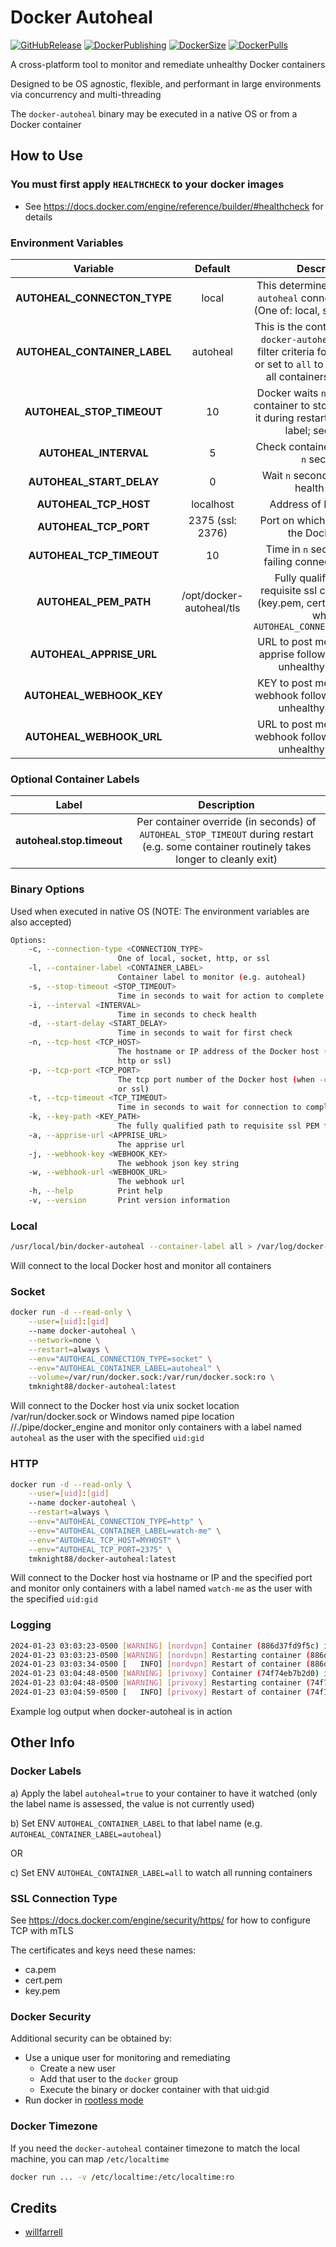 # Docker Autoheal

[![GitHubRelease][GitHubReleaseBadge]][GitHubReleaseLink]
[![DockerPublishing][DockerPublishingBadge]][DockerLink]
[![DockerSize][DockerSizeBadge]][DockerLink]
[![DockerPulls][DockerPullsBadge]][DockerLink]

A cross-platform tool to monitor and remediate unhealthy Docker containers

Designed to be OS agnostic, flexible, and performant in large environments via concurrency and multi-threading

The `docker-autoheal` binary may be executed in a native OS or from a Docker container

## How to Use

### You must first apply `HEALTHCHECK` to your docker images

- See <https://docs.docker.com/engine/reference/builder/#healthcheck> for details

### Environment Variables

| Variable                     | Default                  | Description                                           |
|:----------------------------:|:------------------------:|:-----------------------------------------------------:|
| **AUTOHEAL_CONNECTON_TYPE**  | local                    | This determines how `docker-autoheal` connects to Docker (One of: local, socket, http, ssl                               |
| **AUTOHEAL_CONTAINER_LABEL** | autoheal                 | This is the container label that `docker-autoheal` will use as filter criteria for monitoring - or set to `all` to simply monitor all containers on the host         |
| **AUTOHEAL_STOP_TIMEOUT**    | 10                       | Docker waits `n` seconds for a container to stop before killing it during restarts (override via label; see below)   |
| **AUTOHEAL_INTERVAL**        | 5                        | Check container health every `n` seconds              |
| **AUTOHEAL_START_DELAY**     | 0                        | Wait `n` seconds before first health check            |
| **AUTOHEAL_TCP_HOST**        | localhost                | Address of Docker host                                |
| **AUTOHEAL_TCP_PORT**        | 2375 (ssl: 2376)         | Port on which to connect to the Docker host           |
| **AUTOHEAL_TCP_TIMEOUT**     | 10                       | Time in `n` seconds before failing connection attempt |
| **AUTOHEAL_PEM_PATH**        | /opt/docker-autoheal/tls | Fully qualified path to requisite ssl certificate files (key.pem, cert.pem, ca.pem) when `AUTOHEAL_CONNECTION_TYPE=ssl` |
| **AUTOHEAL_APPRISE_URL**     |                          |URL to post messages to the apprise following actions on unhealthy container                                             |
| **AUTOHEAL_WEBHOOK_KEY**     |                          |KEY to post messages to the webhook following actions on unhealthy container                                             |
| **AUTOHEAL_WEBHOOK_URL**     |                          |URL to post messages to the webhook following actions on unhealthy container                                             |

### Optional Container Labels

| Label                        | Description                                                                                                                                        |
|:----------------------------:|:--------------------------------------------------------------------------------------------------------------------------------------------------:|
| **autoheal.stop.timeout**    | Per container override (in seconds) of `AUTOHEAL_STOP_TIMEOUT` during restart (e.g. some container routinely takes longer to cleanly exit)         |

### Binary Options

Used when executed in native OS (NOTE: The environment variables are also accepted)

```bash
Options:
    -c, --connection-type <CONNECTION_TYPE>
                        One of local, socket, http, or ssl
    -l, --container-label <CONTAINER_LABEL>
                        Container label to monitor (e.g. autoheal)
    -s, --stop-timeout <STOP_TIMEOUT>
                        Time in seconds to wait for action to complete
    -i, --interval <INTERVAL>
                        Time in seconds to check health
    -d, --start-delay <START_DELAY>
                        Time in seconds to wait for first check
    -n, --tcp-host <TCP_HOST>
                        The hostname or IP address of the Docker host (when -c
                        http or ssl)
    -p, --tcp-port <TCP_PORT>
                        The tcp port number of the Docker host (when -c http
                        or ssl)
    -t, --tcp-timeout <TCP_TIMEOUT>
                        Time in seconds to wait for connection to complete
    -k, --key-path <KEY_PATH>
                        The fully qualified path to requisite ssl PEM files
    -a, --apprise-url <APPRISE_URL>
                        The apprise url
    -j, --webhook-key <WEBHOOK_KEY>
                        The webhook json key string
    -w, --webhook-url <WEBHOOK_URL>
                        The webhook url
    -h, --help          Print help
    -v, --version       Print version information
```

### Local

```bash
/usr/local/bin/docker-autoheal --container-label all > /var/log/docker-autoheal.log &
```

Will connect to the local Docker host and monitor all containers

### Socket

```bash
docker run -d --read-only \
    --user=[uid]:[gid]
    --name docker-autoheal \
    --network=none \
    --restart=always \
    --env="AUTOHEAL_CONNECTION_TYPE=socket" \
    --env="AUTOHEAL_CONTAINER_LABEL=autoheal" \
    --volume=/var/run/docker.sock:/var/run/docker.sock:ro \
    tmknight88/docker-autoheal:latest
```

Will connect to the Docker host via unix socket location /var/run/docker.sock or Windows named pipe location //./pipe/docker_engine and monitor only containers with a label named `autoheal` as the user with the specified `uid:gid`

### HTTP

```bash
docker run -d --read-only \
    --user=[uid]:[gid]
    --name docker-autoheal \
    --restart=always \
    --env="AUTOHEAL_CONNECTION_TYPE=http" \
    --env="AUTOHEAL_CONTAINER_LABEL=watch-me" \
    --env="AUTOHEAL_TCP_HOST=MYHOST" \
    --env="AUTOHEAL_TCP_PORT=2375" \
    tmknight88/docker-autoheal:latest
```

Will connect to the Docker host via hostname or IP and the specified port and monitor only containers with a label named `watch-me` as the user with the specified `uid:gid`

### Logging

```bash
2024-01-23 03:03:23-0500 [WARNING] [nordvpn] Container (886d37fd9f5c) is unhealthy with 3 failures
2024-01-23 03:03:23-0500 [WARNING] [nordvpn] Restarting container (886d37fd9f5c) with 10s timeout
2024-01-23 03:03:34-0500 [   INFO] [nordvpn] Restart of container (886d37fd9f5c) was successful
2024-01-23 03:04:48-0500 [WARNING] [privoxy] Container (74f74eb7b2d0) is unhealthy with 3 failures
2024-01-23 03:04:48-0500 [WARNING] [privoxy] Restarting container (74f74eb7b2d0) with 10s timeout
2024-01-23 03:04:59-0500 [   INFO] [privoxy] Restart of container (74f74eb7b2d0) was successful
```

Example log output when docker-autoheal is in action

## Other Info

### Docker Labels

a) Apply the label `autoheal=true` to your container to have it watched (only the label name is assessed, the value is not currently used)

b) Set ENV `AUTOHEAL_CONTAINER_LABEL` to that label name (e.g. `AUTOHEAL_CONTAINER_LABEL=autoheal`)

OR

c) Set ENV `AUTOHEAL_CONTAINER_LABEL=all` to watch all running containers

### SSL Connection Type

See <https://docs.docker.com/engine/security/https/> for how to configure TCP with mTLS

The certificates and keys need these names:

- ca.pem
- cert.pem
- key.pem

### Docker Security

Additional security can be obtained by:

- Use a unique user for monitoring and remediating
  - Create a new user
  - Add that user to the `docker` group
  - Execute the binary or docker container with that uid:gid
- Run docker in [rootless mode](https://docs.docker.com/engine/security/rootless/)

### Docker Timezone

If you need the `docker-autoheal` container timezone to match the local machine, you can map `/etc/localtime`

```bash
docker run ... -v /etc/localtime:/etc/localtime:ro
```

## Credits

- [willfarrell](https://github.com/willfarrell)

[GitHubReleaseBadge]: https://github.com/tmknight/docker-autoheal/actions/workflows/github-release.yml/badge.svg
[GitHubReleaseLink]: https://github.com/tmknight/docker-autoheal/releases
[DockerPublishingBadge]: https://github.com/tmknight/docker-autoheal/actions/workflows/docker-publish.yml/badge.svg
[DockerPullsBadge]: https://badgen.net/docker/pulls/tmknight88/docker-autoheal?icon=docker&label=Docker+Pulls&labelColor=black&color=green
[DockerSizeBadge]: https://badgen.net/docker/size/tmknight88/docker-autoheal?icon=docker&label=Docker+Size&labelColor=black&color=green
[DockerLink]: https://hub.docker.com/r/tmknight88/docker-autoheal
